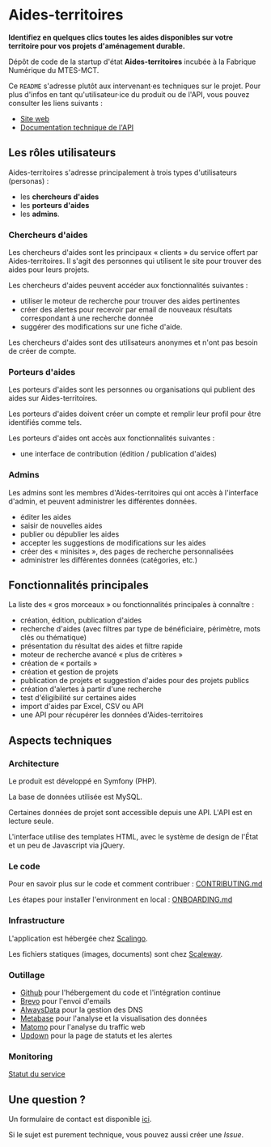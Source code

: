 # Aides-territoires

**Identifiez en quelques clics toutes les aides disponibles sur votre territoire pour vos projets d'aménagement durable.**

Dépôt de code de la startup d'état **Aides-territoires** incubée à la Fabrique Numérique du MTES-MCT.

Ce `README` s'adresse plutôt aux intervenant·es techniques sur le projet.
Pour plus d'infos en tant qu'utilisateur·ice du produit ou de l'API, vous pouvez consulter les liens suivants :

- [Site web](https://aides-territoires.beta.gouv.fr/)
- [Documentation technique de l'API](https://aides-territoires.beta.gouv.fr/data/)

## Les rôles utilisateurs

Aides-territoires s'adresse principalement à trois types d'utilisateurs (personas) :

 - les **chercheurs d'aides**
 - les **porteurs d'aides**
 - les **admins**.

### Chercheurs d'aides

Les chercheurs d'aides sont les principaux « clients » du service offert par
Aides-territoires. Il s'agit des personnes qui utilisent le site pour
trouver des aides pour leurs projets.

Les chercheurs d'aides peuvent accéder aux fonctionnalités suivantes :

  - utiliser le moteur de recherche pour trouver des aides pertinentes
  - créer des alertes pour recevoir par email de nouveaux résultats
    correspondant à une recherche donnée
  - suggérer des modifications sur une fiche d'aide.

Les chercheurs d'aides sont des utilisateurs anonymes et n'ont pas besoin de
créer de compte.

### Porteurs d'aides

Les porteurs d'aides sont les personnes ou organisations qui publient des
aides sur Aides-territoires.

Les porteurs d'aides doivent créer un compte et remplir leur profil pour être
identifiés comme tels.

Les porteurs d'aides ont accès aux fonctionnalités suivantes :

  - une interface de contribution (édition / publication d'aides)

 ### Admins

Les admins sont les membres d'Aides-territoires qui ont accès à l'interface
d'admin, et peuvent administrer les différentes données.

  - éditer les aides
  - saisir de nouvelles aides
  - publier ou dépublier les aides
  - accepter les suggestions de modifications sur les aides
  - créer des « minisites », des pages de recherche personnalisées
  - administrer les différentes données (catégories, etc.)

## Fonctionnalités principales

La liste des « gros morceaux » ou fonctionnalités principales à connaître :

  - création, édition, publication d'aides
  - recherche d'aides (avec filtres par type de bénéficiaire, périmètre, mots clés ou thématique)
  - présentation du résultat des aides et filtre rapide
  - moteur de recherche avancé « plus de critères »
  - création de « portails »
  - création et gestion de projets
  - publication de projets et suggestion d'aides pour des projets publics
  - création d'alertes à partir d'une recherche
  - test d'éligibilité sur certaines aides
  - import d'aides par Excel, CSV ou API
  - une API pour récupérer les données d'Aides-territoires

## Aspects techniques

### Architecture

Le produit est développé en Symfony (PHP).

La base de données utilisée est MySQL.

Certaines données de projet sont accessible depuis une API. L'API est en lecture seule.

L'interface utilise des templates HTML, avec le système de design de l'État et un peu de Javascript via jQuery.

### Le code

Pour en savoir plus sur le code et comment contribuer : [CONTRIBUTING.md](./CONTRIBUTING.md)

Les étapes pour installer l'environment en local : [ONBOARDING.md](./ONBOARDING.md)

### Infrastructure

L'application est hébergée chez [Scalingo](https://scalingo.com/fr).

Les fichiers statiques (images, documents) sont chez [Scaleway](https://www.scaleway.com/fr/).

### Outillage

- [Github](https://github.com/) pour l'hébergement du code et l'intégration continue
- [Brevo](https://www.brevo.com/fr/) pour l'envoi d'emails
- [AlwaysData](https://www.alwaysdata.com/fr/) pour la gestion des DNS
- [Metabase](https://www.metabase.com/) pour l'analyse et la visualisation des données
- [Matomo](https://fr.matomo.org/) pour l'analyse du traffic web
- [Updown](https://updown.io/) pour la page de statuts et les alertes

### Monitoring

[Statut du service](https://updown.io/tqz4?locale=fr)

## Une question ?

Un formulaire de contact est disponible [ici](https://aides-territoires.beta.gouv.fr/contact/).

Si le sujet est purement technique, vous pouvez aussi créer une _Issue_.
